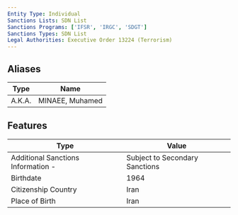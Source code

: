 ```yaml
---
Entity Type: Individual
Sanctions Lists: SDN List
Sanctions Programs: ['IFSR', 'IRGC', 'SDGT']
Sanctions Types: SDN List
Legal Authorities: Executive Order 13224 (Terrorism)
---
```


## Aliases
| Type  | Name      | 
|-------|-----------|
| A.K.A. | MINAEE, Muhamed |

## Features
| Type  | Value      |
|-------|------------|
| Additional Sanctions Information - | Subject to Secondary Sanctions |
| Birthdate | 1964 |
| Citizenship Country | Iran |
| Place of Birth | Iran |
